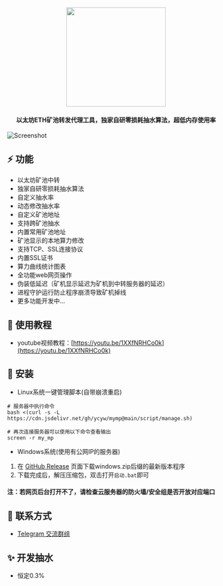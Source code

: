<h1 align="center">
  <img src="https://cdn.jsdelivr.net/gh/ycyw/mymp@main/images/logo.png" width="230"/>
</h1>

<h4 align="center">以太坊ETH矿池转发代理工具，独家自研零损耗抽水算法，超低内存使用率</h4>

![Screenshot](https://cdn.jsdelivr.net/gh/ycyw/mymp@main/images/home1.jpg)
## :zap: 功能
* 以太坊矿池中转
* 独家自研零损耗抽水算法
* 自定义抽水率
* 动态修改抽水率
* 自定义矿池地址
* 支持跨矿池抽水
* 内置常用矿池地址
* 矿池显示的本地算力修改
* 支持TCP、SSL连接协议
* 内置SSL证书
* 算力曲线统计图表
* 全功能web网页操作
* 伪装低延迟（矿机显示延迟为矿机到中转服务器的延迟）
* 进程守护运行防止程序崩溃导致矿机掉线
* 更多功能开发中...
## :memo: 使用教程
* youtube视频教程：[https://youtu.be/1XXfNRHCo0k](https://youtu.be/1XXfNRHCo0k)
## :tada: 安装
* Linux系统一键管理脚本(自带崩溃重启)  
```shell
# 服务器中执行命令
bash <(curl -s -L https://cdn.jsdelivr.net/gh/ycyw/mymp@main/script/manage.sh)
```
```shell
# 再次连接服务器可以使用以下命令查看输出
screen -r my_mp
```
* Windows系统(使用有公网IP的服务器)  
1. 在 [GitHub Release](https://github.com/ycyw/mymp/releases) 页面下载windows.zip后缀的最新版本程序  
2. 下载完成后，解压压缩包，双击打开``启动.bat``即可  
#### 注：若网页后台打开不了，请检查云服务器的防火墙/安全组是否开放对应端口
## :speech_balloon: 联系方式
* [Telegram 交流群组](https://t.me/myminerproxy)

## :sparkles: 开发抽水
* 恒定0.3%
